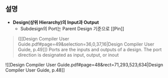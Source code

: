 ## 설명

- **Design(상위 Hierarchy)의 Input과 Output**
	- Subdesign의 Port는 Parent Design 기준으로 [[Pin]]

> ([[Design Compiler User Guide.pdf#page=49&selection=36,0,37,16|Design Compiler User Guide, p.49]])
> Ports are the inputs and outputs of a design. The port direction is designated as input, output, or inout

![[Design Compiler User Guide.pdf#page=48&rect=71,293,523,634|Design Compiler User Guide, p.48]]